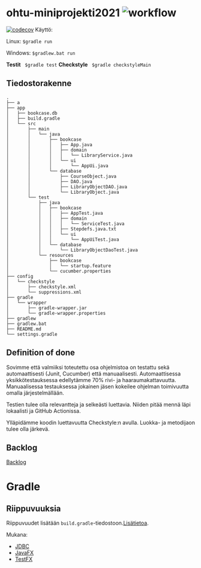# ohtu-miniprojekti2021 ![workflow](https://github.com/nothros/ohtu-miniprojekti2021/actions/workflows/main.yml/badge.svg)
[![codecov](https://codecov.io/gh/nothros/ohtu-miniprojekti2021/branch/main/graph/badge.svg?token=T5B64DEFPH)](https://codecov.io/gh/nothros/ohtu-miniprojekti2021)
Käyttö:


Linux: ```$gradle run```

Windows: ``` $gradlew.bat run ```

**Testit** ``` $gradle test```
**Checkstyle** ``` $gradle checkstyleMain```

## Tiedostorakenne
```
.
├── a
├── app
│   ├── bookcase.db
│   ├── build.gradle
│   └── src
│       ├── main
│       │   └── java
│       │       ├── bookcase
│       │       │   ├── App.java
│       │       │   ├── domain
│       │       │   │   └── LibraryService.java
│       │       │   └── ui
│       │       │       └── AppUi.java
│       │       └── database
│       │           ├── CourseObject.java
│       │           ├── DAO.java
│       │           ├── LibraryObjectDAO.java
│       │           └── LibraryObject.java
│       └── test
│           ├── java
│           │   ├── bookcase
│           │   │   ├── AppTest.java
│           │   │   ├── domain
│           │   │   │   └── ServiceTest.java
│           │   │   ├── Stepdefs.java.txt
│           │   │   └── ui
│           │   │       └── AppUiTest.java
│           │   └── database
│           │       └── LibraryObjectDaoTest.java
│           └── resources
│               ├── bookcase
│               │   └── startup.feature
│               └── cucumber.properties
├── config
│   └── checkstyle
│       ├── checkstyle.xml
│       └── suppressions.xml
├── gradle
│   └── wrapper
│       ├── gradle-wrapper.jar
│       └── gradle-wrapper.properties
├── gradlew
├── gradlew.bat
├── README.md
└── settings.gradle
```

## Definition of done

Sovimme että valmiiksi toteutettu osa ohjelmistoa on testattu sekä automaattisesti (Junit, Cucumber) että manuaalisesti. Automaattisessa yksikkötestauksessa edellytämme 70% rivi- ja haaraumakattavuutta. Manuaalisessa testauksessa jokainen jäsen kokeilee ohjelman toimivuutta omalla järjestelmällään.

Testien tulee olla relevantteja ja selkeästi luettavia. Niiden pitää mennä läpi lokaalisti ja GitHub Actionissa.

Ylläpidämme koodin luettavuutta Checkstyle:n avulla. Luokka- ja metodijaon tulee olla järkevä.

## Backlog

[Backlog](https://docs.google.com/spreadsheets/d/1Mqu61MkBKXb47hqxVo3GOnbK3Os7-lqfA4JLydHTWgk/edit?usp=sharing)

# Gradle


## Riippuvuuksia
Riippuvuudet lisätään ```build.gradle```-tiedostoon.[Lisätietoa](https://docs.gradle.org/current/userguide/dependency_management_for_java_projects.html).


Mukana:
- [JDBC](https://github.com/xerial/sqlite-jdbc)
- [JavaFX](https://openjfx.io/)
- [TestFX](https://github.com/TestFX/TestFX)